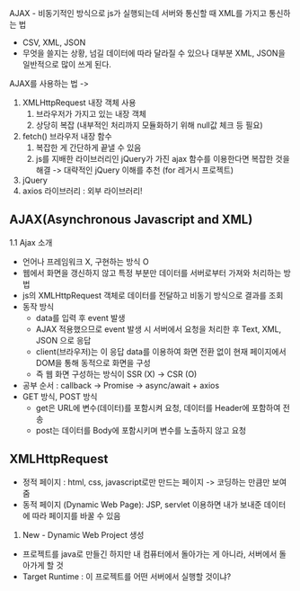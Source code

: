 AJAX - 비동기적인 방식으로 js가 실행되는데 서버와 통신할 때 XML를 가지고 통신하는 법

- CSV, XML, JSON
- 무엇을 쓸지는 상황, 넘길 데이터에 따라 달라질 수 있으나 대부분 XML, JSON을 일반적으로 많이 쓰게 된다.


AJAX를 사용하는 법 -> 
1. XMLHttpRequest 내장 객체 사용
   1. 브라우저가 가지고 있는 내장 객체
   2. 상당히 복잡 (내부적인 처리까지 모듈화하기 위해 null값 체크 등 필요)
2. fetch() 브라우저 내장 함수
   1. 복잡한 게 간단하게 끝낼 수 있음
   2. js를 지배한 라이브러리인 jQuery가 가진 ajax 함수를 이용한다면 복잡한 것을 해결 -> 대략적인 jQuery 이해를 추천 (for 레거시 프로젝트)
3. jQuery
4. axios 라이브러리 : 외부 라이브러리!


## AJAX(Asynchronous Javascript and XML)
1.1 Ajax 소개
- 언어나 프레임워크 X, 구현하는 방식 O
- 웹에서 화면을 갱신하지 않고 특정 부분만 데이터를 서버로부터 가져와 처리하는 방법
- js의 XMLHttpRequest 객체로 데이터를 전달하고 비동기 방식으로 결과를 조회
- 동작 방식
  - data를 입력 후 event 발생
  - AJAX 적용했으므로 event 발생 시 서버에서 요청을 처리한 후 Text, XML, JSON 으로 응답
  - client(브라우저)는 이 응답 data를 이용하여 화면 전환 없이 현재 페이지에서 DOM을 통해 동적으로 화면을 구성
  - 즉 웹 화면 구성하는 방식이 SSR (X) -> CSR (O)
- 공부 순서 : callback -> Promise -> async/await + axios
- GET 방식, POST 방식
  - get은 URL에 변수(데이터)를 포함시켜 요청, 데이터를 Header에 포함하여 전송
  - post는 데이터를 Body에 포함시키며 변수를 노출하지 않고 요청

## XMLHttpRequest
- 정적 페이지 : html, css, javascript로만 만드는 페이지 -> 코딩하는 만큼만 보여줌
- 동적 페이지 (Dynamic Web Page): JSP, servlet 이용하면 내가 보내준 데이터에 따라 페이지를 바꿀 수 있음

1. New - Dynamic Web Project 생성
- 프로젝트를 java로 만들긴 하지만 내 컴퓨터에서 돌아가는 게 아니라, 서버에서 돌아가게 할 것
- Target Runtime : 이 프로젝트를 어떤 서버에서 실행할 것이냐?

